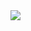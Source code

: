 <img src="https://github-readme-stats-delta-eight-95.vercel.app/api/top-langs/?username=Etsor&langs_count=7&theme=gruvbox&layout=donut"/>

